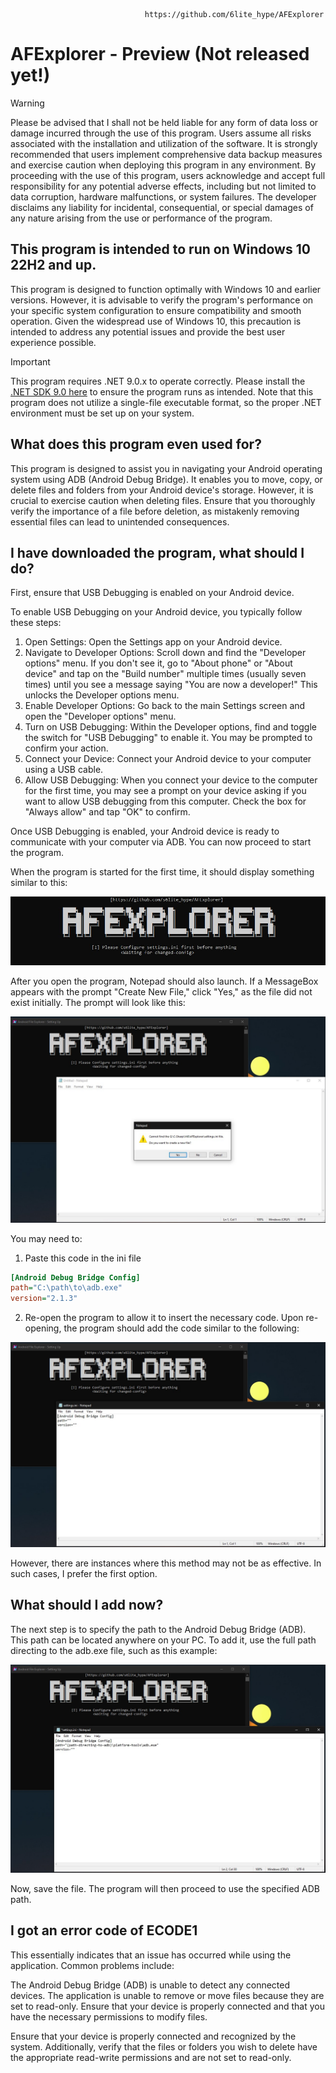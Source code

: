                                   https://github.com/6lite_hype/AFExplorer

# AFExplorer - Preview (Not released yet!)
> [!WARNING]
> Please be advised that I shall not be held liable for any form of data loss or damage incurred through the use of this program. Users assume all risks associated with the installation and utilization of the software. It is strongly recommended that users implement comprehensive data backup measures and exercise caution when deploying this program in any environment. By proceeding with the use of this program, users acknowledge and accept full responsibility for any potential adverse effects, including but not limited to data corruption, hardware malfunctions, or system failures. The developer disclaims any liability for incidental, consequential, or special damages of any nature arising from the use or performance of the program.

## This program is intended to run on Windows 10 22H2 and up.
This program is designed to function optimally with Windows 10 and earlier versions. However, it is advisable to verify the program's performance on your specific system configuration to ensure compatibility and smooth operation. Given the widespread use of Windows 10, this precaution is intended to address any potential issues and provide the best user experience possible.


> [!IMPORTANT]
> This program requires .NET 9.0.x to operate correctly. Please install the  [.NET SDK 9.0 here](https://dotnet.microsoft.com/en-us/download/dotnet/9.0) to ensure the program runs as intended. Note that this program does not utilize a single-file executable format, so the proper .NET environment must be set up on your system.

## What does this program even used for?
This program is designed to assist you in navigating your Android operating system using ADB (Android Debug Bridge). It enables you to move, copy, or delete files and folders from your Android device's storage. However, it is crucial to exercise caution when deleting files. Ensure that you thoroughly verify the importance of a file before deletion, as mistakenly removing essential files can lead to unintended consequences.

## I have downloaded the program, what should I do?
First, ensure that USB Debugging is enabled on your Android device.

To enable USB Debugging on your Android device, you typically follow these steps:

1. Open Settings: Open the Settings app on your Android device.
2. Navigate to Developer Options: Scroll down and find the "Developer options" menu. If you don't see it, go to "About phone" or "About device" and tap on the "Build number" multiple times (usually seven times) until you see a message saying "You are now a developer!" This unlocks the Developer options menu.
3. Enable Developer Options: Go back to the main Settings screen and open the "Developer options" menu.
4. Turn on USB Debugging: Within the Developer options, find and toggle the switch for "USB Debugging" to enable it. You may be prompted to confirm your action.
5. Connect your Device: Connect your Android device to your computer using a USB cable.
6. Allow USB Debugging: When you connect your device to the computer for the first time, you may see a prompt on your device asking if you want to allow USB debugging from this computer. Check the box for "Always allow" and tap "OK" to confirm.

Once USB Debugging is enabled, your Android device is ready to communicate with your computer via ADB. You can now proceed to start the program.

When the program is started for the first time, it should display something similar to this:

![](./assets/StartFirstTime.jpg)

After you open the program, Notepad should also launch. If a MessageBox appears with the prompt "Create New File," click "Yes," as the file did not exist initially. The prompt will look like this:

![](./assets/notepad_show.jpg)

You may need to:
1. Paste this code in the ini file
```ini
[Android Debug Bridge Config]
path="C:\path\to\adb.exe"
version="2.1.3"
```
2. Re-open the program to allow it to insert the necessary code. Upon re-opening, the program should add the code similar to the following:

![](./assets/program_reopened.jpg)

However, there are instances where this method may not be as effective. In such cases, I prefer the first option.

## What should I add now?
The next step is to specify the path to the Android Debug Bridge (ADB). This path can be located anywhere on your PC. To add it, use the full path directing to the adb.exe file, such as this example:

![](./assets/path_adb.jpg)

Now, save the file. The program will then proceed to use the specified ADB path.

## I got an error code of ECODE1
This essentially indicates that an issue has occurred while using the application. Common problems include:

The Android Debug Bridge (ADB) is unable to detect any connected devices.
The application is unable to remove or move files because they are set to read-only.
Ensure that your device is properly connected and that you have the necessary permissions to modify files.

  
Ensure that your device is properly connected and recognized by the system. Additionally, verify that the files or folders you wish to delete have the appropriate read-write permissions and are not set to read-only.

